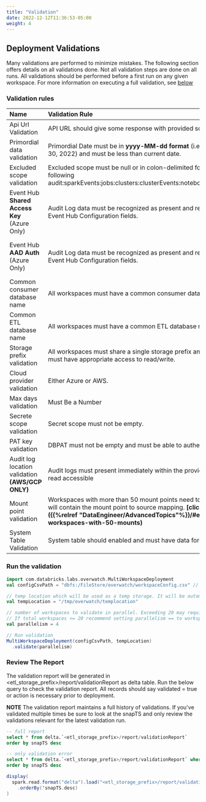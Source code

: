 ```yaml
---
title: "Validation"
date: 2022-12-12T11:36:53-05:00
weight: 4
---
```

## Deployment Validations
Many validations are performed to minimize mistakes. The following section offers details on all validations
done. Not all validation steps are done on all runs. All validations should be performed before a first run on any
given workspace. For more information on executing a full validation, see [below]()

### Validation rules

| Name                                             | Validation Rule                                                                                                                                                                                                                                        | Impacted columns                                                                                     |
|:-------------------------------------------------|:-------------------------------------------------------------------------------------------------------------------------------------------------------------------------------------------------------------------------------------------------------|:-----------------------------------------------------------------------------------------------------|
| Api Url Validation                               | API URL should give some response with provided scope and key.                                                                                                                                                                                         | api_url                                                                                              |
| Primordial data validation                       | Primordial Date must be in **yyyy-MM-dd format** (i.e. 2022-01-30 == Jan 30, 2022) and must be less than current date.                                                                                                                                 | primordial_date                                                                                      |
| Excluded scope validation                        | Excluded scope must be null or in colon-delimited format and include only the following audit:sparkEvents:jobs:clusters:clusterEvents:notebooks:pools:accounts:dbsql                                                                                   | excluded_scopes                                                                                      |
| Event Hub **Shared Access Key** (Azure Only)     | Audit Log data must be recognized as present and readable from the provided Event Hub Configuration fields.                                                                                                                                            | eh_name, eh_scope_key, secret_scope                                                                  |
| Event Hub **AAD Auth** (Azure Only)              | Audit Log data must be recognized as present and readable from the provided Event Hub Configuration fields.                                                                                                                                            | eh_name, eh_conn_string, aad_tenant_id, aad_client_id, aad_client_secret_key, aad_authority_endpoint |
| Common consumer database name                    | All workspaces must have a common consumer database name.                                                                                                                                                                                              | consumer_database_name                                                                               |
| Common ETL database name                         | All workspaces must have a common ETL database name.                                                                                                                                                                                                   | etl_database_name                                                                                    |
| Storage prefix validation                        | All workspaces must share a single storage prefix and the Overwatch cluster must have appropriate access to read/write.                                                                                                                                | storage_prefix                                                                                       |
| Cloud provider validation                        | Either Azure or AWS.                                                                                                                                                                                                                                   | cloud                                                                                                |
| Max days validation                              | Must Be a Number                                                                                                                                                                                                                                       | max_days                                                                                             |
| Secrete scope validation                         | Secret scope must not be empty.                                                                                                                                                                                                                        | secret_scope                                                                                         |
| PAT key validation                               | DBPAT must not be empty and must be able to authenticate to the workspace.                                                                                                                                                                             | secret_key_dbpat                                                                                     |
| Audit log location validation **(AWS/GCP ONLY)** | Audit logs must present immediately within the provided path and must be read accessible                                                                                                                                                               | auditlogprefix_source_path                                                                           |
| Mount point validation                           | Workspaces with more than 50 mount points need to provide a csv file which will contain the mount point to source mapping. **[click here for more details]({{%relref "DataEngineer/AdvancedTopics"%}}/#exception---remote-workspaces-with-50-mounts)** | mount_mapping_path                                                                                   |
| System Table Validation                          | System table should enabled and must have data for the workspace.                                                                                                                                                                                      | auditlogprefix_source_path                                                                           |

### Run the validation

```scala
import com.databricks.labs.overwatch.MultiWorkspaceDeployment
val configCsvPath = "dbfs:/FileStore/overwatch/workspaceConfig.csv" // Path to the config.csv

// temp location which will be used as a temp storage. It will be automatically cleaned after each run.
val tempLocation = "/tmp/overwatch/templocation"

// number of workspaces to validate in parallel. Exceeding 20 may require larger drivers or additional cluster config considerations
// If total workspaces <= 20 recommend setting parallelism == to workspace count 
val parallelism = 4

// Run validation
MultiWorkspaceDeployment(configCsvPath, tempLocation)
  .validate(parallelism)
```

### Review The Report
The validation report will be generated in <etl_storage_prefix>/report/validationReport as delta table.
Run the below query to check the validation report. All records should say validated = true or action is necessary prior
to deployment.

**NOTE** The validation report maintains a full history of validations. If you've validated multiple times be sure
to look at the snapTS and only review the validations relevant for the latest validation run.

```sql
-- full report
select * from delta.`<etl_storage_prefix>/report/validationReport`
order by snapTS desc
```

```sql
-- only validation error
select * from delta.`<etl_storage_prefix>/report/validationReport` where validated = 'false'
order by snapTS desc
```

```scala
display(
  spark.read.format("delta").load("<etl_storage_prefix>/report/validationReport")
    .orderBy('snapTS.desc)
)
```
